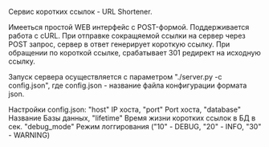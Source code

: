 Сервис коротких ссылок - URL Shortener.

Имееться простой WEB интерфейс с POST-формой.
Поддерживается работа с cURL.
При отправке сокращяемой ссылки на сервер через POST запрос, сервер в ответ генерирует короткую ссылку.
При обращении по короткой ссылке, срабатывает 301 редирект на исходную ссылку.

Запуск сервера осуществляется с параметром "./server.py -c config.json", где config.json - название файла конфигурации формата json.

Настройки config.json:
  "host"        IP хоста,   "port"        Port хоста,   "database"    Название Базы данных,   "lifetime"    Время жизни коротких ссылок в БД в сек.
  "debug_mode"  Режим логгирования ("10" - DEBUG, "20" - INFO, "30" - WARNING)
